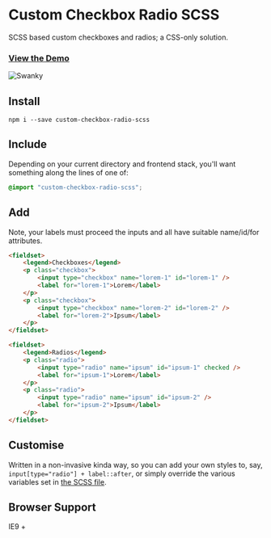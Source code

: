 # Custom Checkbox Radio SCSS

SCSS based custom checkboxes and radios; a CSS-only solution.

### **[View the Demo](https://entozoon.github.io/custom-checkbox-radio-scss/example)**

![Swanky](posterity/custom-checkbox-radio.gif)

## Install

    npm i --save custom-checkbox-radio-scss

## Include

Depending on your current directory and frontend stack, you'll want something along the lines of one of:

```scss
@import "custom-checkbox-radio-scss";
```

## Add

Note, your labels must proceed the inputs and all have suitable name/id/for attributes.

```html
<fieldset>
    <legend>Checkboxes</legend>
    <p class="checkbox">
        <input type="checkbox" name="lorem-1" id="lorem-1" />
        <label for="lorem-1">Lorem</label>
    </p>
    <p class="checkbox">
        <input type="checkbox" name="lorem-2" id="lorem-2" />
        <label for="lorem-2">Ipsum</label>
    </p>
</fieldset>

<fieldset>
    <legend>Radios</legend>
    <p class="radio">
        <input type="radio" name="ipsum" id="ipsum-1" checked />
        <label for="ipsum-1">Lorem</label>
    </p>
    <p class="radio">
        <input type="radio" name="ipsum" id="ipsum-2" />
        <label for="ipsum-2">Ipsum</label>
    </p>
</fieldset>
```

## Customise

Written in a non-invasive kinda way, so you can add your own styles to, say, `input[type="radio"] + label::after`, or simply override the various variables set in [the SCSS file](https://github.com/entozoon/custom-checkbox-radio-scss/blob/master/custom-checkbox-radio.scss).

## Browser Support

IE9 +
